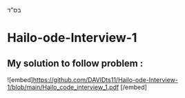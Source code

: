 בס"ד


# Hailo-ode-Interview-1
## My solution to follow problem :

![embed]https://github.com/DAVIDts11/Hailo-ode-Interview-1/blob/main/Hailo_code_interview_1.pdf [/embed]

